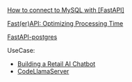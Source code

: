 [How to connect to MySQL with [FastAPI]](https://zenn.dev/xronotech/articles/46d6dec78a43ce)

[Fast(er)API: Optimizing Processing Time](https://fabridamicelli.github.io/posts/optimize-fastapi.html)

[FastAPI-postgres](https://www.fastapitutorial.com/blog/database-connection-fastapi/)


UseCase:
- [Building a Retail AI Chatbot](https://medium.datadriveninvestor.com/building-a-retail-ai-chatbot-fastapi-langchain-postgresql-and-market-basket-analysis-30f752d9f404)
- [CodeLlamaServer](https://github.com/OzMaatuk/CodeLlamaServer/blob/master/app-llamacpp.py)

